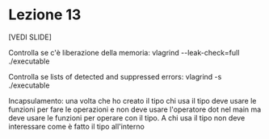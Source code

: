 # Lezione 13
[VEDI SLIDE]

Controlla se c'è liberazione della memoria:
    vlagrind --leak-check=full ./executable
    
Controlla se lists of detected and suppressed errors:
    vlagrind -s ./executable
    
Incapsulamento: una volta che ho creato il tipo chi usa il tipo deve usare le funzioni per fare le operazioni e non deve usare l'operatore dot nel main ma deve usare le funzioni per operare con il tipo. A chi usa il tipo non deve interessare come è fatto il tipo all'interno